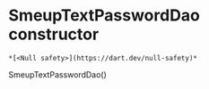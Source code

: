 


# SmeupTextPasswordDao constructor




    *[<Null safety>](https://dart.dev/null-safety)*



SmeupTextPasswordDao()












